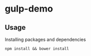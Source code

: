 gulp-demo
==========

## Usage

Installing packages and dependencies
```
npm install && bower install
```
